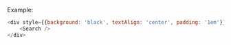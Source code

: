 Example:
```js
<div style={{background: 'black', textAlign: 'center', padding: '1em'}}>
    <Search />
</div>
```